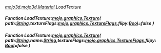 _[mojo3d](../../modules/mojo3d/mojo3d-module.md):[mojo3d](../../modules/mojo3d/mojo3d-module.md).[Material](../../modules/mojo3d/mojo3d-material.md).LoadTexture_
##### Function LoadTexture:[mojo.graphics.Texture](../../modules/mojo/mojo-graphics-texture.md)( path:[String](../../modules/wonkey/wonkey-types-string.md),textureFlags:[mojo.graphics.TextureFlags](../../modules/mojo/mojo-graphics-textureflags.md),flipy:[Bool](../../modules/wonkey/wonkey-types-bool.md)=false )
##### Function LoadTexture:[mojo.graphics.Texture](../../modules/mojo/mojo-graphics-texture.md)( path:[String](../../modules/wonkey/wonkey-types-string.md),name:[String](../../modules/wonkey/wonkey-types-string.md),textureFlags:[mojo.graphics.TextureFlags](../../modules/mojo/mojo-graphics-textureflags.md),flipy:[Bool](../../modules/wonkey/wonkey-types-bool.md)=false )

